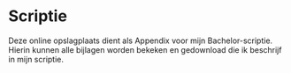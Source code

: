# Scriptie
Deze online opslagplaats dient als Appendix voor mijn Bachelor-scriptie. Hierin kunnen alle bijlagen worden bekeken en gedownload die ik beschrijf in mijn scriptie.
